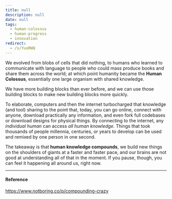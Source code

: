 ```yaml
---
title: null
description: null
date: null
tags:
  - human-colossus
  - human-progress
  - innovation
redirect:
  - /s/YuoRWQ
---
```


We evolved from blobs of cells that did nothing, to humans who learned to communicate with language to people who could mass produce books and share them across the world; at which point humanity became the **Human Colossus**, essentially one large organism with shared knowledge.

We have more building blocks than ever before, and we can use those building blocks to make new building blocks more quickly.

To elaborate, computers and then the internet turbocharged that knowledge (and tool) sharing to the point that, today, you can go online, connect with anyone, download practically any information, and even fork full codebases or download designs for physical things. By connecting to the internet, any _individual human_ can access _all human knowledge._ Things that took thousands of people millennia, centuries, or years to develop can be used and remixed by one person in one second.

The takeaway is that **human knowledge compounds**, we build new things on the shoulders of giants at a faster and faster pace, and our brains are not good at understanding all of that in the moment. If you pause, though, you can feel it happening all around us, right now.

---

#### Reference

https://www.notboring.co/p/compounding-crazy
